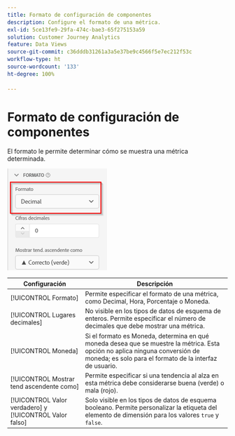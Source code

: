 ```yaml
---
title: Formato de configuración de componentes
description: Configure el formato de una métrica.
exl-id: 5ce13fe9-29fa-474c-bae3-65f275153a59
solution: Customer Journey Analytics
feature: Data Views
source-git-commit: c36dddb31261a3a5e37be9c4566f5e7ec212f53c
workflow-type: ht
source-wordcount: '133'
ht-degree: 100%

---
```


# Formato de configuración de componentes

El formato le permite determinar cómo se muestra una métrica determinada.

![Configuración de formato](../assets/format-settings.png)

| Configuración | Descripción |
| --- | --- |
| [!UICONTROL Formato] | Permite especificar el formato de una métrica, como Decimal, Hora, Porcentaje o Moneda. |
| [!UICONTROL Lugares decimales] | No visible en los tipos de datos de esquema de enteros. Permite especificar el número de decimales que debe mostrar una métrica. |
| [!UICONTROL Moneda] | Si el formato es Moneda, determina en qué moneda desea que se muestre la métrica. Esta opción no aplica ninguna conversión de moneda; es solo para el formato de la interfaz de usuario. |
| [!UICONTROL Mostrar tend ascendente como] | Permite especificar si una tendencia al alza en esta métrica debe considerarse buena (verde) o mala (rojo). |
| [!UICONTROL Valor verdadero] y [!UICONTROL Valor falso] | Solo visible en los tipos de datos de esquema booleano. Permite personalizar la etiqueta del elemento de dimensión para los valores `true` y `false`. |
